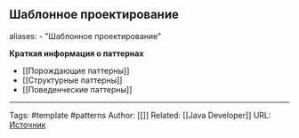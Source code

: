 ## Шаблонное проектирование

aliases: 
	- "Шаблонное проектирование"

**Краткая информация о паттернах**

- [[Порождающие паттерны]]
- [[Структурные паттерны]]
- [[Поведенческие паттерны]]

---
Tags: #template #patterns
Author: [[]]
Related: [[Java Developer]]
URL: [Источник](https://refactoring.guru/ru/design-patterns/java)